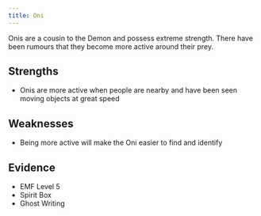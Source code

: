 ```yaml
---
title: Oni
---
```


Onis are a cousin to the Demon and possess extreme strength. There have been rumours that they become more active around their prey.

## Strengths

- Onis are more active when people are nearby and have been seen moving objects at great speed

## Weaknesses

- Being more active will make the Oni easier to find and identify

## Evidence

- EMF Level 5
- Spirit Box
- Ghost Writing
